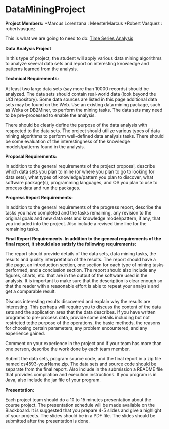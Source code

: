 # DataMiningProject
**Project Members:**
*Marcus Lorenzana : MeesterMarcus
*Robert Vasquez : robertvasquez

This is what we are going to need to do:
[Time Series Analysis](http://wiki.pentaho.com/display/DATAMINING/Time+Series+Analysis+and+Forecasting+with+Weka)

**Data Analysis Project**

In this type of project, the student will apply various data mining algorithms to analyze several data sets and report on interesting knowledge and patterns learned from the analysis.

**Technical Requirements:**

At least two large data sets (say more than 10000 records) should be analyzed. The data sets should contain real-world data (look beyond the UCI repository). Some data sources are listed in this page additional data sets may be found on the Web.
Use an existing data mining package, such as Weka or DB2Miner, to perform the mining tasks. The data sets may need to be pre-processed to enable the analysis.

There should be clearly define the purpose of the data analysis with respected to the data sets. The project should utilize various types of data mining algorithms to perform well-defined data analysis tasks. There should be some  evaluation of the interestingness of the  knowledge models/patterns found in the analysis.

**Proposal Requirements:**

In addition to the general requirements of the project proposal, describe which data sets you plan to mine (or where you plan to go to looking for data sets), what types of knowledge/pattern you plan to discover, what software package(s), programming languages, and OS you plan to use to process data and run the packages.

**Progress Report Requirements:**

In addition to the general requirements of the progress report, describe the tasks you have completed and the tasks remaining, any revision to the original goals and new data sets and knowledge model/pattern, if any, that you included into the project. Also include a revised time line for the remaining tasks.

**Final Report Requirements. In addition to the general requirements of the final report, it should also satisfy the following requirements:**

The report should provide details of the data sets, data mining tasks, the results and quality interpretation of the results. 
The report should have a title page, an introduction section, one section for each type of mining tasks performed, and a conclusion section. The report should also include any figures, charts, etc. that are in the output of the software used in the analysis. It is important to make sure that the description is clear enough so that the reader with a reasonable effort is able to repeat your analysis and get a comparable result.

Discuss interesting results discovered and explain why the results are interesting. This perhaps will require you to discuss the content of the data sets and the application area that the data describes.
If you have written programs to pre-process data, provide some details including but not restricted tothe purpose of the operations, the basic methods, the reasons for choosing certain parameters, any problem encountered, and any experience gained.

Comment on your experience in the project and if your team has more than one person, describe the work done by each team member.

Submit the data sets, program source code, and the final report in a zip file named cs4593-yourName.zip. The data sets and source code should be separate from the final report. Also include in the submission a README file that provides compilation and execution instructions. If you program is in Java, also include the jar file of your program.

**Presentation:**

Each project team should do a 10 to 15 minutes presentation about the course project. The presentation schedule will be made available on the Blackboard. It is suggested that you prepare 4-5 slides and give a highlight of your projects. The slides should be in a PDF file. The slides should be submitted after the presentation is done.
